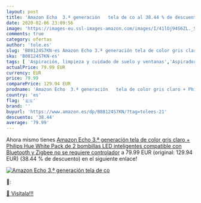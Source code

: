 ```yaml
---
layout: post
title: 'Amazon Echo  3.ª generación   tela de co al 38.44 % de descuento'
date: 2020-02-06 23:09:56
image: 'https://images-eu.ssl-images-amazon.com/images/I/41lOj94S6ZL._SL400_.jpg'
comments: true
category: ofertas
author: 'tole.es'
slug: 'B08124S7KN-es Amazon Echo 3.ª generación tela de color gris claro +...'
sku: 'B08124S7KN-es'
tags: [ 'Aspiración, limpieza y cuidado de suelo y ventanas','Aspiradoras','Bombillas','Bombillas Wi-Fi','Bombillas de color','Bombillas de uso específico','Bricolaje y herramientas','Enchufes estándar','Enchufes inteligentes y a control remoto','Enchufes y accesorios','Hogar y cocina','Iluminación','Iluminación de interior','Iluminación decorativa y para usos específicos de interior','Instalación eléctrica','Robots aspiradores','Tiras LED de interior','amazon','echo','hue','philips', ]
actualPrice: 79.99 EUR
currency: EUR
price: 79.99
comparePrice: 129.94 EUR
prodname: 'Amazon Echo  3.ª generación   tela de color gris claro + Philips Hue White Pack de 2 bombillas LED inteligentes  compatible con Bluetooth y Zigbee  no se requiere controlador'
country: 'es'
flag: '🇪🇸'
brand: ''
buyurl: 'https://www.amazon.es/dp/B08124S7KN/?tag=tolees-21'
descuento: '38.44'
average: '79.99'
---
```


Ahora mismo tienes [Amazon Echo  3.ª generación   tela de color gris claro + Philips Hue White Pack de 2 bombillas LED inteligentes  compatible con Bluetooth y Zigbee  no se requiere controlador](https://www.amazon.es/dp/B08124S7KN/?tag=tolees-21) a 79.99 EUR (original: 129.94 EUR) (38.44 %  de descuento) en el siguiente enlace!

[![Amazon Echo  3.ª generación   tela de co](https://images-eu.ssl-images-amazon.com/images/I/41lOj94S6ZL._SL400_.jpg)](https://www.amazon.es/dp/B08124S7KN/?tag=tolees-21)

🔎:


[🛒 Visítala!!!](https://www.amazon.es/dp/B08124S7KN/?tag=tolees-21)
